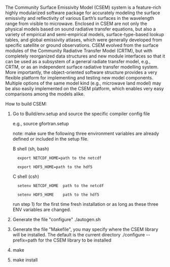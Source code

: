 The Community Surface Emissivity Model (CSEM) system is a feature-rich highly modularized software package for accurately modeling the surface emissivity and reflectivity of various Earth’s surfaces in the wavelength range from visible to microwave. Enclosed in CSEM are not only the physical models based on sound radiative transfer equations, but also a variety of empirical and semi-empirical models, surface-type-based lookup tables, and global emissivity atlases, which were generally developed from specific satellite or ground observations. CSEM evolved from the surface modules of the Community Radiative Transfer Model (CRTM), but with completely reorganized data structures and new module interfaces so that it can be used as a subsystem of a general radiate transfer model, e.g., CRTM, or as an independent surface radiative transfer modelling system. More importantly, the object-oriented software structure provides a very flexible platform for implementing and testing new model components.  Multiple options of the same model kind (e.g., microwave land model) may be also easily implemented on the CSEM platform, which enables very easy comparisons among the models alike. 


How to build CSEM:

1) Go to Build/env.setup and source the specific compiler config file

   e.g., source gfortran.setup

   note: make sure the following three environment variables are
   already defined or included in the setup file.
 
   B shell (sh, bash)


         export NETCDF_HOME=path to the netcdf

         export HDF5_HOME=path to the hdf5

    C shell (csh)


         setenv NETCDF_HOME  path to the netcdf

         setenv HDF5_HOME    path to the hdf5

    run step 1) for the first time fresh installation or as long as
    these three ENV variables are changed.

2) Generate the file "configure"
    ./autogen.sh
3) Generate the file "Makefile", you may specify where the CSEM library will be
   installed. The default is the current directory
    ./configure --prefix=path for the CSEM library to be installed
4) make
5) make install

